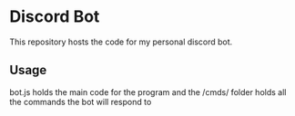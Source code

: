 # Discord Bot

This repository hosts the code for my personal discord bot.

## Usage
bot.js holds the main code for the program and the /cmds/ folder holds all the commands the bot will respond to

